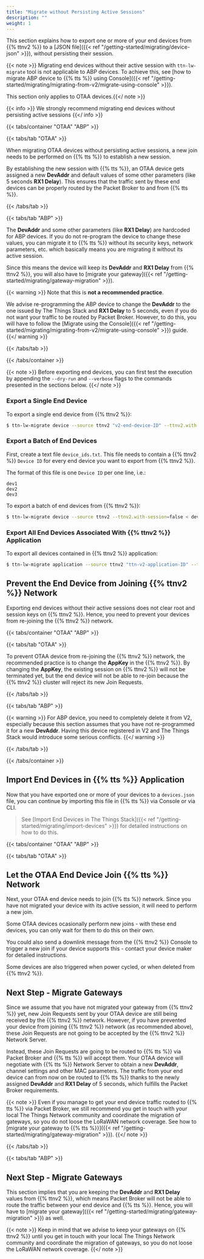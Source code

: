 ```yaml
---
title: "Migrate without Persisting Active Sessions"
description: ""
weight: 1
---
```


This section explains how to export one or more of your end devices from {{% ttnv2 %}} to a [JSON file]({{< ref "/getting-started/migrating/device-json" >}}), without persisting their session.

<!--more-->

{{< note >}} Migrating end devices without their active session with `ttn-lw-migrate` tool is not applicable to ABP devices. To achieve this, see [how to migrate ABP device to {{% tts %}} using Console]({{< ref "/getting-started/migrating/migrating-from-v2/migrate-using-console" >}}). 

This section only applies to OTAA devices.{{</ note >}}

{{< info >}} We strongly recommend migrating end devices without persisting active sessions {{</ info >}}

{{< tabs/container "OTAA" "ABP" >}}

{{< tabs/tab "OTAA" >}}

When migrating OTAA devices without persisting active sessions, a new join needs to be performed on {{% tts %}} to establish a new session. 

By establishing the new session with {{% tts %}}, an OTAA device gets assigned a new **DevAddr** and default values of some other parameters (like 5 seconds **RX1 Delay**). This ensures that the traffic sent by these end devices can be properly routed by the Packet Broker to and from {{% tts %}}.

{{< /tabs/tab >}}

{{< tabs/tab "ABP" >}}

The **DevAddr** and some other parameters (like **RX1 Delay**) are hardcoded for ABP devices. If you do not re-program the device to change these values, you can migrate it to {{% tts %}} without its security keys, network parameters, etc. which basically means you are migrating it without its active session.

Since this means the device will keep its **DevAddr** and **RX1 Delay** from {{% ttnv2 %}}, you will also have to [migrate your gateway]({{< ref "/getting-started/migrating/gateway-migration" >}}).

{{< warning >}} Note that this is **not a recommended practice**. 

We advise re-programming the ABP device to change the **DevAddr** to the one issued by The Things Stack and **RX1 Delay** to 5 seconds, even if you do not want your traffic to be routed by Packet Broker. However, to do this, you will have to follow the [Migrate using the Console]({{< ref "/getting-started/migrating/migrating-from-v2/migrate-using-console" >}}) guide.{{</ warning >}}

{{< /tabs/tab >}}

{{< /tabs/container >}}

{{< note >}} Before exporting end devices, you can first test the execution by appending the `--dry-run` and `--verbose` flags to the commands presented in the sections below. {{</ note >}} 

### Export a Single End Device

To export a single end device from {{% ttnv2 %}}:

```bash
$ ttn-lw-migrate device --source ttnv2 "v2-end-device-ID" --ttnv2.with-session=false > devices.json
```

### Export a Batch of End Devices

First, create a text file `device_ids.txt`. This file needs to contain a {{% ttnv2 %}} `Device ID` for every end device you want to export from {{% ttnv2 %}}. 

The format of this file is one `Device ID` per one line, i.e.:

```
dev1
dev2
dev3
```

To export a batch of end devices from {{% ttnv2 %}}:

```bash
$ ttn-lw-migrate device --source ttnv2 --ttnv2.with-session=false < device_ids.txt > devices.json
```

### Export All End Devices Associated With {{% ttnv2 %}} Application

To export all devices contained in {{% ttnv2 %}} application:

```bash
$ ttn-lw-migrate application --source ttnv2 "ttn-v2-application-ID" --ttnv2.with-session=false > devices.json
```

## Prevent the End Device from Joining {{% ttnv2 %}} Network

Exporting end devices without their active sessions does not clear root and session keys on {{% ttnv2 %}}. Hence, you need to prevent your devices from re-joining the {{% ttnv2 %}} network.

{{< tabs/container "OTAA" "ABP" >}}

{{< tabs/tab "OTAA" >}}

To prevent OTAA device from re-joining the {{% ttnv2 %}} network, the recommended practice is to change the **AppKey** in the {{% ttnv2 %}}. By changing the **AppKey**, the existing session on {{% ttnv2 %}} will not be terminated yet, but the end device will not be able to re-join because the {{% ttnv2 %}} cluster will reject its new Join Requests. 

{{< /tabs/tab >}}

{{< tabs/tab "ABP" >}}

{{< warning >}} For ABP device, you need to completely delete it from V2, especially because this section assumes that you have not re-programmed it for a new **DevAddr**. Having this device registered in V2 and The Things Stack would introduce some serious conflicts. {{</ warning >}}

{{< /tabs/tab >}}

{{< /tabs/container >}}

## Import End Devices in {{% tts %}} Application

Now that you have exported one or more of your devices to a `devices.json` file, you can continue by importing this file in {{% tts %}} via Console or via CLI. 

> See [Import End Devices in The Things Stack]({{< ref "/getting-started/migrating/import-devices" >}}) for detailed instructions on how to do this.

{{< tabs/container "OTAA" "ABP" >}}

{{< tabs/tab "OTAA" >}}

## Let the OTAA End Device Join {{% tts %}} Network

Next, your OTAA end device needs to join {{% tts %}} network. Since you have not migrated your device with its active session, it will need to perform a new join.

Some OTAA devices ocasionally perform new joins - with these end devices, you can only wait for them to do this on their own. 

You could also send a downlink message from the {{% ttnv2 %}} Console to trigger a new join if your device supports this - contact your device maker for detailed instructions. 

Some devices are also triggered when power cycled, or when deleted from {{% ttnv2 %}}.

## Next Step - Migrate Gateways

Since we assume that you have not migrated your gateway from {{% ttnv2 %}} yet, new Join Requests sent by your OTAA device are still being received by the {{% ttnv2 %}} network. However, if you have prevented your device from joining {{% ttnv2 %}} network (as recommended above), these Join Requests are not going to be accepted by the {{% ttnv2 %}} Network Server. 

Instead, these Join Requests are going to be routed to {{% tts %}} via Packet Broker and {{% tts %}} will accept them. Your OTAA device will negotiate with {{% tts %}} Network Server to obtain a new **DevAddr**, channel settings and other MAC parameters. The traffic from your end device can from now on be routed to {{% tts %}} thanks to the newly assigned **DevAddr** and **RX1 Delay** of 5 seconds, which fulfills the Packet Broker requirements.

{{< note >}} Even if you manage to get your end device traffic routed to {{% tts %}} via Packet Broker, we still recommend you get in touch with your local The Things Network community and coordinate the migration of gateways, so you do not loose the LoRaWAN network coverage. See how to [migrate your gateway to {{% tts %}}]({{< ref "/getting-started/migrating/gateway-migration" >}}). {{</ note >}}

{{< /tabs/tab >}}

{{< tabs/tab "ABP" >}}

## Next Step - Migrate Gateways

This section implies that you are keeping the **DevAddr** and **RX1 Delay** values from {{% ttnv2 %}}, which means Packet Broker will not be able to route the traffic between your end device and {{% tts %}}. Hence, you will have to [migrate your gateway]({{< ref "/getting-started/migrating/gateway-migration" >}}) as well. 

{{< note >}} Keep in mind that we advise to keep your gateways on {{% ttnv2 %}} until you get in touch with your local The Things Network community and coordinate the migration of gateways, so you do not loose the LoRaWAN network coverage. {{</ note >}}
